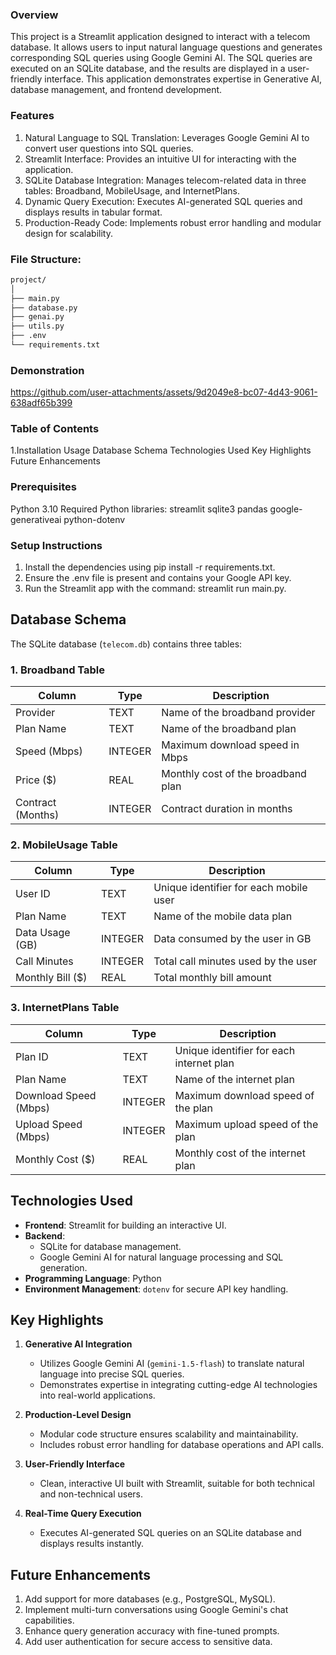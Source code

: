 ### Overview
This project is a Streamlit application designed to interact with a telecom database. It allows users to input natural language questions and generates corresponding SQL queries using Google Gemini AI. The SQL queries are executed on an SQLite database, and the results are displayed in a user-friendly interface. This application demonstrates expertise in Generative AI, database management, and frontend development.
### Features
1. Natural Language to SQL Translation: Leverages Google Gemini AI to convert user questions into SQL queries.
2. Streamlit Interface: Provides an intuitive UI for interacting with the application.
3. SQLite Database Integration: Manages telecom-related data in three tables: Broadband, MobileUsage, and InternetPlans.
4. Dynamic Query Execution: Executes AI-generated SQL queries and displays results in tabular format.
5. Production-Ready Code: Implements robust error handling and modular design for scalability.
### File Structure:

```bash
project/
│
├── main.py
├── database.py
├── genai.py
├── utils.py
├── .env
└── requirements.txt
```
### Demonstration



https://github.com/user-attachments/assets/9d2049e8-bc07-4d43-9061-638adf65b399





### Table of Contents
1.Installation
Usage
Database Schema
Technologies Used
Key Highlights
Future Enhancements
### Prerequisites
Python 3.10
Required Python libraries:
streamlit
sqlite3
pandas
google-generativeai
python-dotenv
### Setup Instructions
1. Install the dependencies using pip install -r requirements.txt.
2. Ensure the .env file is present and contains your Google API key.
3. Run the Streamlit app with the command: streamlit run main.py.

## Database Schema

The SQLite database (`telecom.db`) contains three tables:

### 1. Broadband Table

| Column           | Type    | Description                                   |
|-------------------|---------|-----------------------------------------------|
| Provider          | TEXT    | Name of the broadband provider                |
| Plan Name         | TEXT    | Name of the broadband plan                    |
| Speed (Mbps)      | INTEGER | Maximum download speed in Mbps                |
| Price ($)         | REAL    | Monthly cost of the broadband plan            |
| Contract (Months) | INTEGER | Contract duration in months                   |

### 2. MobileUsage Table

| Column           | Type    | Description                                   |
|-------------------|---------|-----------------------------------------------|
| User ID          | TEXT    | Unique identifier for each mobile user       |
| Plan Name        | TEXT    | Name of the mobile data plan                  |
| Data Usage (GB)  | INTEGER | Data consumed by the user in GB               |
| Call Minutes     | INTEGER | Total call minutes used by the user           |
| Monthly Bill ($) | REAL    | Total monthly bill amount                     |

### 3. InternetPlans Table

| Column              | Type    | Description                                |
|----------------------|---------|--------------------------------------------|
| Plan ID             | TEXT    | Unique identifier for each internet plan  |
| Plan Name           | TEXT    | Name of the internet plan                 |
| Download Speed (Mbps)| INTEGER | Maximum download speed of the plan        |
| Upload Speed (Mbps)  | INTEGER | Maximum upload speed of the plan          |
| Monthly Cost ($)     | REAL    | Monthly cost of the internet plan         |

## Technologies Used

- **Frontend**: Streamlit for building an interactive UI.
- **Backend**:
  - SQLite for database management.
  - Google Gemini AI for natural language processing and SQL generation.
- **Programming Language**: Python
- **Environment Management**: `dotenv` for secure API key handling.

## Key Highlights

1. **Generative AI Integration**
   - Utilizes Google Gemini AI (`gemini-1.5-flash`) to translate natural language into precise SQL queries.
   - Demonstrates expertise in integrating cutting-edge AI technologies into real-world applications.

2. **Production-Level Design**
   - Modular code structure ensures scalability and maintainability.
   - Includes robust error handling for database operations and API calls.

3. **User-Friendly Interface**
   - Clean, interactive UI built with Streamlit, suitable for both technical and non-technical users.

4. **Real-Time Query Execution**
   - Executes AI-generated SQL queries on an SQLite database and displays results instantly.

## Future Enhancements

1. Add support for more databases (e.g., PostgreSQL, MySQL).
2. Implement multi-turn conversations using Google Gemini's chat capabilities.
3. Enhance query generation accuracy with fine-tuned prompts.
4. Add user authentication for secure access to sensitive data.

